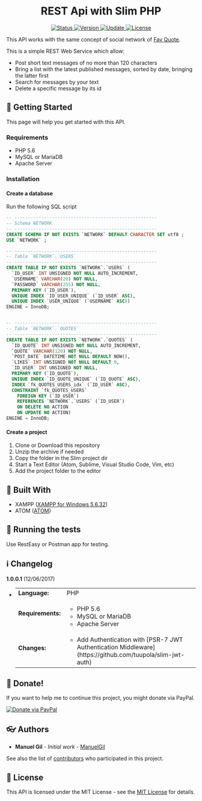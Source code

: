 <div align="center">
	<h1> REST Api with Slim PHP </h1>
</div>

<div align="center">
	<a href="#changelog">
		<img src="https://img.shields.io/badge/stability-stable-green.svg" alt="Status">
	</a>
	<a href="#changelog">
		<img src="https://img.shields.io/badge/release-v1.0.0.1-blue.svg" alt="Version">
	</a>
	<a href="#changelog">
		<img src="https://img.shields.io/badge/update-december-yellowgreen.svg" alt="Update">
	</a>
	<a href="#license">
		<img src="https://img.shields.io/badge/license-MIT%20License-green.svg" alt="License">
	</a>
</div>

This API works with the same concept of social network of [Fav Quote](https://github.com/ManuelGil/Simple-Social-Network).

This is a simple REST Web Service which allow:

  * Post short text messages of no more than 120 characters
  * Bring a list with the latest published messages, sorted by date, bringing the latter first
  * Search for messages by your text
  * Delete a specific message by its id

<a name="started"></a>
## :traffic_light: Getting Started

This page will help you get started with this API.

<a name="requirements"></a>
### Requirements

  * PHP 5.6
  * MySQL or MariaDB
  * Apache Server

<a name="installation"></a>
### Installation

#### Create a database

Run the following SQL script

```SQL
-- -----------------------------------------------------
-- Schema NETWORK
-- -----------------------------------------------------
CREATE SCHEMA IF NOT EXISTS `NETWORK` DEFAULT CHARACTER SET utf8 ;
USE `NETWORK` ;

-- -----------------------------------------------------
-- Table `NETWORK`.`USERS`
-- -----------------------------------------------------
CREATE TABLE IF NOT EXISTS `NETWORK`.`USERS` (
  `ID_USER` INT UNSIGNED NOT NULL AUTO_INCREMENT,
  `USERNAME` VARCHAR(20) NOT NULL,
  `PASSWORD` VARCHAR(255) NOT NULL,
  PRIMARY KEY (`ID_USER`),
  UNIQUE INDEX `ID_USER_UNIQUE` (`ID_USER` ASC),
  UNIQUE INDEX `USER_UNIQUE` (`USERNAME` ASC))
ENGINE = InnoDB;


-- -----------------------------------------------------
-- Table `NETWORK`.`QUOTES`
-- -----------------------------------------------------
CREATE TABLE IF NOT EXISTS `NETWORK`.`QUOTES` (
  `ID_QUOTE` INT UNSIGNED NOT NULL AUTO_INCREMENT,
  `QUOTE` VARCHAR(120) NOT NULL,
  `POST_DATE` DATETIME NOT NULL DEFAULT NOW(),
  `LIKES` INT UNSIGNED NOT NULL DEFAULT 0,
  `ID_USER` INT UNSIGNED NOT NULL,
  PRIMARY KEY (`ID_QUOTE`),
  UNIQUE INDEX `ID_QUOTE_UNIQUE` (`ID_QUOTE` ASC),
  INDEX `fk_QUOTES_USERS_idx` (`ID_USER` ASC),
  CONSTRAINT `fk_QUOTES_USERS`
    FOREIGN KEY (`ID_USER`)
    REFERENCES `NETWORK`.`USERS` (`ID_USER`)
    ON DELETE NO ACTION
    ON UPDATE NO ACTION)
ENGINE = InnoDB;
```

#### Create a project

  1. Clone or Download this repository
  2. Unzip the archive if needed
  3. Copy the folder in the Slim project dir
  4. Start a Text Editor (Atom, Sublime, Visual Studio Code, Vim, etc)
  5. Add the project folder to the editor

<a name="built"></a>
## :wrench: Built With

  * XAMPP ([XAMPP for Windows 5.6.32](https://www.apachefriends.org/download.html))
  * ATOM ([ATOM](https://atom.io/))

<a name="test"></a>
## :100: Running the tests

Use RestEasy or Postman app for testing.

<a name="changelog"></a>
## :information_source: Changelog

**1.0.0.1** (12/06/2017)

  * <table border="0" cellpadding="4">
		<tr>
			<td>
				<strong>Language:</strong>
			</td>
			<td>
				PHP
			</td>
		</tr>
		<tr>
			<td><strong>
				Requirements:
			</strong></td>
			<td>
				<ul>
					<li>
						PHP 5.6
					</li>
					<li>
						MySQL or MariaDB 
					</li>
					<li>
						Apache Server
					</li>
				</ul>
			</td>
		</tr>
		<tr>
			<td>
				<strong>Changes:</strong>
			</td>
			<td>
				<ul>
					<li>
						Add Authentication with [PSR-7 JWT Authentication Middleware](https://github.com/tuupola/slim-jwt-auth)
					</li>
				</ul>
			</td>
		</tr>
	</table>

<a name="Donate"></a>
## :gift: Donate!

If you want to help me to continue this project, you might donate via PayPal.

<a href="https://paypal.me/ManuelFGil"><img src="https://www.paypalobjects.com/webstatic/en_US/i/btn/png/btn_donate_92x26.png" alt="Donate via PayPal"></a>

<a name="authors"></a>
## :eyeglasses: Authors

  * **Manuel Gil** - *Initial work* - [ManuelGil](https://github.com/ManuelGil) 

See also the list of [contributors](https://github.com/ManuelGil/REST-Api-with-Slim-PHP/contributors)
 who participated in this project.

<a name="license"></a>
## :memo: License

This API is licensed under the MIT License - see the
 [MIT License](https://opensource.org/licenses/MIT) for details.
